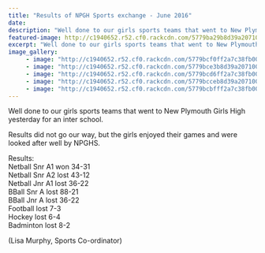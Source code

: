 ```yaml
---
title: "Results of NPGH Sports exchange - June 2016"
date: 
description: "Well done to our girls sports teams that went to New Plymouth Girls High school yesterday, Wednesday 29 June for an inter school..  photo's to follow.."
featured-image: http://c1940652.r52.cf0.rackcdn.com/5779ba29b8d39a20710004f3/13567115_629272293888547_8660021468943798487_n.jpg
excerpt: "Well done to our girls sports teams that went to New Plymouth Girls High school yesterday, Wednesday 29 June for an inter school..  photo's to follow.."
image_gallery:
     - image: "http://c1940652.r52.cf0.rackcdn.com/5779bcf0ff2a7c38fb000519/13567407_629272337221876_235500153812209978_n.jpg"
     - image: "http://c1940652.r52.cf0.rackcdn.com/5779bce3b8d39a2071000513/13567115_629272293888547_8660021468943798487_n.jpg"
     - image: "http://c1940652.r52.cf0.rackcdn.com/5779bcd6ff2a7c38fb000517/13557918_629272507221859_6096289043375628629_n.jpg"
     - image: "http://c1940652.r52.cf0.rackcdn.com/5779bcceb8d39a2071000511/13533302_629272353888541_7986125447819039969_n.jpg"
     - image: "http://c1940652.r52.cf0.rackcdn.com/5779bcbfff2a7c38fb000515/13533001_629272553888521_5363114332029798845_n.jpg"
---
```


<p><span>Well done to our girls sports teams that went to New Plymouth Girls High yesterday for an inter school.&nbsp;</span></p>
<p><span>Results did not go our way, but the girls enjoyed their games and were looked after well by NPGHS.&nbsp;</span></p>
<p><span>Results:</span><br /><span>Netball Snr A1 won 34-31</span><br /><span>Netball Snr A2 lost 43-12</span><span class="text_exposed_show"><br />Netball Jnr A1 lost 36-22<br />BBall Snr A lost 88-21<br />BBall Jnr A lost 36-22<br />Football lost 7-3<br />Hockey lost 6-4<br />Badminton lost 8-2</span></p>
<p><span class="text_exposed_show">(Lisa Murphy, Sports Co-ordinator)</span></p>

